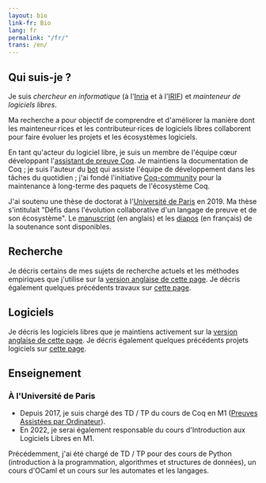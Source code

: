 ```yaml
---
layout: bio
link-fr: Bio
lang: fr
permalink: "/fr/"
trans: /en/
---
```


Qui suis-je ?
-------------

Je suis *chercheur en informatique* (à l'[Inria][] et à l'[IRIF][]) et *mainteneur de logiciels libres*.

[Inria]: https://www.inria.fr/fr
[IRIF]: https://www.irif.fr/

Ma recherche a pour objectif de comprendre et d'améliorer la manière dont les mainteneur·rices et les contributeur·rices de logiciels libres collaborent pour faire évoluer les projets et les écosystèmes logiciels.

En tant qu'acteur du logiciel libre, je suis un membre de l'équipe cœur développant l'[assistant de preuve Coq](https://coq.inria.fr/). Je maintiens la documentation de Coq ; je suis l'auteur du [bot][] qui assiste l'équipe de développement dans les tâches du quotidien ; j'ai fondé l'initiative [Coq-community][] pour la maintenance à long-terme des paquets de l'écosystème Coq.

[bot]: https://github.com/coq/bot
[Coq-community]: https://github.com/coq-community/manifesto

J'ai soutenu une thèse de doctorat à l'[Université de Paris](https://u-paris.fr) en 2019. Ma thèse s'intitulait "Défis dans l'évolution collaborative d'un langage de preuve et de son écosystème". Le [manuscript][] (en anglais) et les [diapos][] (en français) de la soutenance sont disponibles.

[manuscript]: https://hal.inria.fr/tel-02451322/
[diapos]: https://www.irif.fr/_media/users/theo/phd_defense.pdf

Recherche
---------

Je décris certains de mes sujets de recherche actuels et les méthodes empiriques que j'utilise sur la [version anglaise de cette page](/en/#research).
Je décris également quelques précédents travaux sur [cette page](/fr/precedents-travaux).

Logiciels
---------

Je décris les logiciels libres que je maintiens activement sur la [version anglaise de cette page](/en/#software).
Je décris également quelques précédents projets logiciels sur [cette page](/fr/precedents-travaux#précédents-projets-logiciels).

Enseignement
------------

### À l'Université de Paris

- Depuis 2017, je suis chargé des TD / TP du cours de Coq en M1 ([Preuves Assistées par Ordinateur][]).
- En 2022, je serai également responsable du cours d'Introduction aux Logiciels Libres en M1.

Précédemment, j'ai été chargé de TD / TP pour des cours de Python (introduction à la programmation, algorithmes et structures de données), un cours d'OCaml et un cours sur les automates et les langages.

[Preuves Assistées par Ordinateur]: https://github.com/herbelin/cours-preuves-ordinateur/
